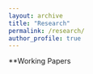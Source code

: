 ```yaml
---
layout: archive
title: "Research"
permalink: /research/
author_profile: true
---
```


**Working Papers
